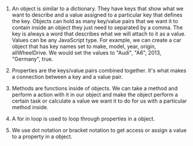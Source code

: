 1) An object is similar to a dictionary. They have keys that show what we want to describe and a value assigned to a particular key that defines the key. Objects can hold as many key/value pairs that we want it to contain inside an object they just need to separated by a comma. The key is always a word that describes what we will attach to it as a value. Values can be any JavaScript type. For example, we can create a car object that has key names set to make, model, year, origin, allWheelDrive. We would set the values to "Audi", "A6", 2013, "Germany", true.

2) Properties are the keys/value pairs combined together. It's what makes a connection between a key and a value pair.

3) Methods are functions inside of objects. We can take a method and perform a action with it in our object and make the object perform a certain task or calculate a value we want it to do for us with a particular method inside.

4) A for in loop is used to loop through properties in a object.

5) We use dot notation or bracket notation to get access or assign a value to a property in a object.
